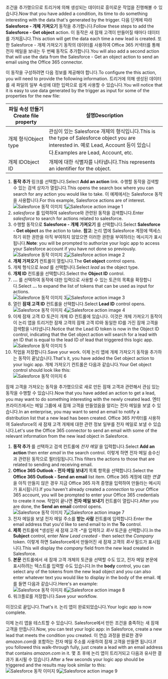 <span data-ttu-id="7a6d6-101">조건을 추가했으므로 트리거에 의해 생성되는 데이터로 흥미로운 작업을 진행해볼 수 있습니다.</span><span class="sxs-lookup"><span data-stu-id="7a6d6-101">Now that you have added a condition, its time to do something interesting with the data that's generated by the trigger.</span></span> <span data-ttu-id="7a6d6-102">다음 단계에 따라 **Salesforce - 개체 가져오기** 동작을 추가합니다.</span><span class="sxs-lookup"><span data-stu-id="7a6d6-102">Follow these steps to add the **Salesforce - Get object** action.</span></span> <span data-ttu-id="7a6d6-103">이 동작은 새 잠재 고객이 만들어질 때마다 데이터를 가져옵니다.</span><span class="sxs-lookup"><span data-stu-id="7a6d6-103">This action will get the data each time a new lead is created.</span></span> <span data-ttu-id="7a6d6-104">또한 Salesforce - 개체 가져오기 동작의 데이터를 사용하여 Office 365 커넥터를 통해 전자 메일을 보내는 두 번째 동작도 추가합니다.</span><span class="sxs-lookup"><span data-stu-id="7a6d6-104">You will also add a second action that will use the data from the Salesforce - Get an object action to send an email using the Office 365 connector.</span></span>  

<span data-ttu-id="7a6d6-105">이 동작을 구성하려면 다음 정보를 제공해야 합니다.</span><span class="sxs-lookup"><span data-stu-id="7a6d6-105">To configure the this action, you will need to provide the following information.</span></span> <span data-ttu-id="7a6d6-106">트리거에 의해 생성된 데이터를 새 파일의 일부 속성에 대한 입력으로 쉽게 사용할 수 있습니다.</span><span class="sxs-lookup"><span data-stu-id="7a6d6-106">You will notice that it is easy to use data generated by the trigger as input for some of the properties for the new file:</span></span>

| <span data-ttu-id="7a6d6-107">파일 속성 만들기</span><span class="sxs-lookup"><span data-stu-id="7a6d6-107">Create file property</span></span> | <span data-ttu-id="7a6d6-108">설명</span><span class="sxs-lookup"><span data-stu-id="7a6d6-108">Description</span></span> |
| --- | --- |
| <span data-ttu-id="7a6d6-109">개체 형식</span><span class="sxs-lookup"><span data-stu-id="7a6d6-109">Object type</span></span> |<span data-ttu-id="7a6d6-110">관심이 있는 Salesforce 개체의 형식입니다.</span><span class="sxs-lookup"><span data-stu-id="7a6d6-110">This is the type of Salesforce object you are interested in.</span></span> <span data-ttu-id="7a6d6-111">예로 Lead, Account 등이 있습니다.</span><span class="sxs-lookup"><span data-stu-id="7a6d6-111">Examples are Lead, Account, etc.</span></span> |
| <span data-ttu-id="7a6d6-112">개체 ID</span><span class="sxs-lookup"><span data-stu-id="7a6d6-112">Object ID</span></span> |<span data-ttu-id="7a6d6-113">개체에 대한 식별자를 나타냅니다.</span><span class="sxs-lookup"><span data-stu-id="7a6d6-113">This represents an identifier for the object.</span></span> |

1. <span data-ttu-id="7a6d6-114">**동작 추가** 링크를 선택합니다.</span><span class="sxs-lookup"><span data-stu-id="7a6d6-114">Select **Add an action** link.</span></span> <span data-ttu-id="7a6d6-115">수행할 동작을 검색할 수 있는 검색 상자가 열립니다.</span><span class="sxs-lookup"><span data-stu-id="7a6d6-115">This opens the search box where you can search for any action you would like to take.</span></span> <span data-ttu-id="7a6d6-116">이 예제에서는 Salesforce 동작을 사용합니다.</span><span class="sxs-lookup"><span data-stu-id="7a6d6-116">For this example, Salesforce actions are of interest.</span></span>      
   <span data-ttu-id="7a6d6-117">![Salesforce 동작 이미지 1](./media/connectors-create-api-salesforce/action-1.png)</span><span class="sxs-lookup"><span data-stu-id="7a6d6-117">![Salesforce action image 1](./media/connectors-create-api-salesforce/action-1.png)</span></span>  
2. <span data-ttu-id="7a6d6-118">*salesforce* 를 입력하여 salesforce와 관련된 동작을 검색합니다.</span><span class="sxs-lookup"><span data-stu-id="7a6d6-118">Enter *salesforce* to search for actions related to salesforce.</span></span>
3. <span data-ttu-id="7a6d6-119">수행할 동작으로 **Salesforce - 개체 가져오기** 를 선택합니다.</span><span class="sxs-lookup"><span data-stu-id="7a6d6-119">Select **Salesforce - Get object** as the action to take.</span></span>   <span data-ttu-id="7a6d6-120">**참고**: 논리 앱에 Salesforce 계정에 액세스하기 위한 권한을 아직 부여하지 않았으면 이러한 권한을 부여하라는 메시지가 표시됩니다.</span><span class="sxs-lookup"><span data-stu-id="7a6d6-120">**Note**: you will be prompted to authorize your logic app to access your Salesforce account if you have not done so previously.</span></span>    
   <span data-ttu-id="7a6d6-121">![Salesforce 동작 이미지 2](./media/connectors-create-api-salesforce/action-2.png)</span><span class="sxs-lookup"><span data-stu-id="7a6d6-121">![Salesforce action image 2](./media/connectors-create-api-salesforce/action-2.png)</span></span>    
4. <span data-ttu-id="7a6d6-122">**개체 가져오기** 컨트롤이 열립니다.</span><span class="sxs-lookup"><span data-stu-id="7a6d6-122">The **Get object** control opens.</span></span>  
5. <span data-ttu-id="7a6d6-123">개체 형식으로 *lead* 를 선택합니다.</span><span class="sxs-lookup"><span data-stu-id="7a6d6-123">Select *lead* as the object type.</span></span>
6. <span data-ttu-id="7a6d6-124">**개체 ID** 컨트롤을 선택합니다.</span><span class="sxs-lookup"><span data-stu-id="7a6d6-124">Select the **Object ID** control.</span></span>
7. <span data-ttu-id="7a6d6-125">**...** 를 선택하여 동작에 대한 입력으로 사용할 수 있는 토큰의 목록을 확장합니다.</span><span class="sxs-lookup"><span data-stu-id="7a6d6-125">Select **...** to expand the list of tokens that can be used as input for actions.</span></span>       
   <span data-ttu-id="7a6d6-126">![Salesforce 동작 이미지 3](./media/connectors-create-api-salesforce/action-3.png)</span><span class="sxs-lookup"><span data-stu-id="7a6d6-126">![Salesforce action image 3](./media/connectors-create-api-salesforce/action-3.png)</span></span>    
8. <span data-ttu-id="7a6d6-127">열린 **잠재 고객 ID** 컨트롤을 선택합니다.</span><span class="sxs-lookup"><span data-stu-id="7a6d6-127">Select **Lead ID** control opens.</span></span>   
   <span data-ttu-id="7a6d6-128">![Salesforce 동작 이미지 4](./media/connectors-create-api-salesforce/action-4.png)</span><span class="sxs-lookup"><span data-stu-id="7a6d6-128">![Salesforce action image 4](./media/connectors-create-api-salesforce/action-4.png)</span></span>     
9. <span data-ttu-id="7a6d6-129">이제 잠재 고객 ID 토큰이 개체 ID 컨트롤에 있습니다. 이것은 개체 가져오기 동작이 이 논리 앱을 트리거한 잠재 고객의 잠재 고객 ID와 동일한 ID를 가진 잠재 고객을 검색함을 나타냅니다.</span><span class="sxs-lookup"><span data-stu-id="7a6d6-129">Notice that the Lead ID token is now in the Object ID control, indicating that the Get object action will search for a lead with an ID that is equal to the lead ID of lead that triggered this logic app.</span></span>  
   ![Salesforce 동작 이미지 5](./media/connectors-create-api-salesforce/action-5.png)  
10. <span data-ttu-id="7a6d6-131">작업을 저장합니다.</span><span class="sxs-lookup"><span data-stu-id="7a6d6-131">Save your work.</span></span> <span data-ttu-id="7a6d6-132">이제 논리 앱에 개체 가져오기 동작을 추가하는 동작이 끝났습니다.</span><span class="sxs-lookup"><span data-stu-id="7a6d6-132">That's it, you have added the Get object action to your logic app.</span></span> <span data-ttu-id="7a6d6-133">개체 가져오기 컨트롤은 다음과 같습니다.</span><span class="sxs-lookup"><span data-stu-id="7a6d6-133">Your Get object control should look like this:</span></span>    
    ![Salesforce 동작 이미지 6](./media/connectors-create-api-salesforce/action-6.png)  

<span data-ttu-id="7a6d6-135">잠재 고객을 가져오는 동작을 추가했으므로 새로 만든 잠재 고객과 관련해서 관심 있는 동작을 수행할 수 있습니다.</span><span class="sxs-lookup"><span data-stu-id="7a6d6-135">Now that you have added an action to get a lead, you may want to do something interesting with the newly created lead.</span></span> <span data-ttu-id="7a6d6-136">엔터프라이즈에서는 메일 그룹에 새 잠재 고객을 만들었음을 알리는 전자 메일을 보낼 수 있습니다.</span><span class="sxs-lookup"><span data-stu-id="7a6d6-136">In an enterprise, you may want to send an email to notify a distribution list that a new lead has been created.</span></span> <span data-ttu-id="7a6d6-137">Office 365 커넥터를 사용하여 Salesforce의 새 잠재 고객 개체에 대한 관련 정보 일부를 전자 메일로 보낼 수 있습니다.</span><span class="sxs-lookup"><span data-stu-id="7a6d6-137">Let's use the Office 365 connector to send an email with some of the relevant information from the new lead object in Salesforce.</span></span>  

1. <span data-ttu-id="7a6d6-138">**동작 추가** 를 선택하고 검색 컨트롤에 *전자 메일* 을 입력합니다.</span><span class="sxs-lookup"><span data-stu-id="7a6d6-138">Select **Add an action** then enter *email* in the search control.</span></span> <span data-ttu-id="7a6d6-139">이렇게 하면 전자 메일 송수신과 관련된 동작으로 필터링됩니다.</span><span class="sxs-lookup"><span data-stu-id="7a6d6-139">This filters the actions to those that are related to sending and receiving email.</span></span>  
2. <span data-ttu-id="7a6d6-140">**Office 365 Outlook - 전자 메일 보내기** 목록 항목을 선택합니다.</span><span class="sxs-lookup"><span data-stu-id="7a6d6-140">Select the **Office 365 Outlook - Send an email** list item.</span></span> <span data-ttu-id="7a6d6-141">Office 365 계정에 대한 *연결* 을 아직 만들지 않은 경우 지금 Office 365 자격 증명을 입력하여 만들라는 메시지가 표시됩니다.</span><span class="sxs-lookup"><span data-stu-id="7a6d6-141">If you haven't already created a *connection* to your Office 365 account, you will be prompted to enter your Office 365 credentials to create it now.</span></span> <span data-ttu-id="7a6d6-142">작업이 끝나면 **전자 메일 보내기** 컨트롤이 열립니다.</span><span class="sxs-lookup"><span data-stu-id="7a6d6-142">After you are done, the **Send an email** control opens.</span></span>        
   <span data-ttu-id="7a6d6-143">![Salesforce 동작 이미지 7](./media/connectors-create-api-salesforce/action-7.png)</span><span class="sxs-lookup"><span data-stu-id="7a6d6-143">![Salesforce action image 7](./media/connectors-create-api-salesforce/action-7.png)</span></span>  
3. <span data-ttu-id="7a6d6-144">전자 메일을 보낼 전자 메일 주소를 **받는 사람** 컨트롤에 입력합니다.</span><span class="sxs-lookup"><span data-stu-id="7a6d6-144">Enter the email address that you'd like to send email to in the **To** control.</span></span>
4. <span data-ttu-id="7a6d6-145">**제목** 컨트롤에 *생성된 새 잠재 고객 -*을 입력하고 *회사* 토큰을 선택합니다.</span><span class="sxs-lookup"><span data-stu-id="7a6d6-145">In the **Subject** control, enter *New Lead created* - then select the *Company* token.</span></span> <span data-ttu-id="7a6d6-146">이렇게 하면 Salesforce에서 만들어진 새 잠재 고객의 *회사* 필드가 표시됩니다.</span><span class="sxs-lookup"><span data-stu-id="7a6d6-146">This will display the *company* field from the new lead created in Salesforce.</span></span>  
5. <span data-ttu-id="7a6d6-147">**본문** 컨트롤에서 새 잠재 고객 개체의 토큰을 선택할 수도 있고, 전자 메일 본문에 표시하려는 텍스트를 입력할 수도 있습니다.</span><span class="sxs-lookup"><span data-stu-id="7a6d6-147">In the **body** control, you can select any of the tokens from the new lead object and you can also enter whatever text you would like to display in the body of the email.</span></span> <span data-ttu-id="7a6d6-148">예를 들면 다음과 같습니다.</span><span class="sxs-lookup"><span data-stu-id="7a6d6-148">Here's an example:</span></span>  
   <span data-ttu-id="7a6d6-149">![Salesforce 동작 이미지 8](./media/connectors-create-api-salesforce/action-8.png)</span><span class="sxs-lookup"><span data-stu-id="7a6d6-149">![Salesforce action image 8](./media/connectors-create-api-salesforce/action-8.png)</span></span>   
6. <span data-ttu-id="7a6d6-150">워크플로를 저장합니다.</span><span class="sxs-lookup"><span data-stu-id="7a6d6-150">Save your workflow.</span></span>  

<span data-ttu-id="7a6d6-151">이것으로 끝입니다.</span><span class="sxs-lookup"><span data-stu-id="7a6d6-151">That's it.</span></span> <span data-ttu-id="7a6d6-152">논리 앱이 완료되었습니다.</span><span class="sxs-lookup"><span data-stu-id="7a6d6-152">Your logic app is now complete.</span></span>  

<span data-ttu-id="7a6d6-153">이제 논리 앱을 테스트할 수 있습니다. Salesforce에서 만든 조건을 충족하는 새 잠재 고객을 만듭니다.</span><span class="sxs-lookup"><span data-stu-id="7a6d6-153">Now, you can test your logic app: in Salesforce, create a new lead that meets the condition you created.</span></span>  <span data-ttu-id="7a6d6-154">이 연습 과정을 완료한 경우 *amazon.com*을 포함하는 전자 메일 주소를 사용하여 잠재 고객을 만들면 됩니다.</span><span class="sxs-lookup"><span data-stu-id="7a6d6-154">If you followed this walk-through fully, just create a lead with an email address that contains *amazon.com* in it.</span></span> <span data-ttu-id="7a6d6-155">몇 초 후에 논리 앱이 트리거되고 다음과 유사한 결과가 표시될 수 있습니다.</span><span class="sxs-lookup"><span data-stu-id="7a6d6-155">After a few seconds your logic app should be triggered and the results may look similar to this:</span></span>  
<span data-ttu-id="7a6d6-156">![Salesforce 동작 이미지 9](./media/connectors-create-api-salesforce/action-9.png)</span><span class="sxs-lookup"><span data-stu-id="7a6d6-156">![Salesforce action image 9](./media/connectors-create-api-salesforce/action-9.png)</span></span>  

